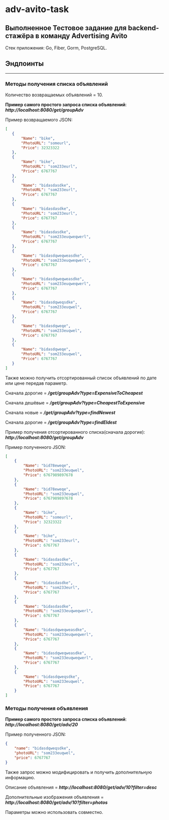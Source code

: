 # adv-avito-task

## Выполненное Тестовое задание для backend-стажёра в команду Advertising Avito

Стек приложения: Go, Fiber, Gorm, PostgreSQL. 
## Эндпоинты
____
### Методы получения списка объявлений 
Количество возвращаемых объявлений = 10. 

__Пример самого простого запроса списка объявлений__: ___http://localhost:8080/get/groupAdv___

Пример возвращаемого JSON:
 ```json
[
    {
        "Name": "bike",
        "PhotoURL": "someurl",
        "Price": 32323322
    },
    {
        "Name": "bike",
        "PhotoURL": "som233eurl",
        "Price": 6767767
    },
    {
        "Name": "bidasdasdke",
        "PhotoURL": "som233eurl",
        "Price": 6767767
    },
    {
        "Name": "bidasdasdke",
        "PhotoURL": "som233eurl",
        "Price": 6767767
    },
    {
        "Name": "bidasdasdke",
        "PhotoURL": "som233euqweqwerl",
        "Price": 6767767
    },
    {
        "Name": "bidasdqweqweasdke",
        "PhotoURL": "som233euqweqwerl",
        "Price": 6767767
    },
    {
        "Name": "bidasdqweqweasdke",
        "PhotoURL": "som233euqweqwerl",
        "Price": 6767767
    },
    {
        "Name": "bidasdqweqsdke",
        "PhotoURL": "som233euqwel",
        "Price": 6767767
    },
    {
        "Name": "bidasdqweqe",
        "PhotoURL": "som233euqwel",
        "Price": 6767767
    },
    {
        "Name": "bidasdqweqe",
        "PhotoURL": "som233euqwel",
        "Price": 6767767
    }
]
```

Также можно получить отсортированный список объявлений по дате или цене передав параметр.





Сначала дорогие = ___/get/groupAdv?type=ExpensiveToCheapest___

Сначала дешёвые = ___/get/groupAdv?type=CheapestToExpensive___

Сначала новые   = ___/get/groupAdv?type=findNewest___

Сначала дорогие = ___/get/groupAdv?type=findEldest___





Пример получения отсортированного списка(сначала дорогие): ___http://localhost:8080/get/groupAdv___

Пример полученного JSON:
```json
[
    {
        "Name": "bid78eweqe",
        "PhotoURL": "som233euqwel",
        "Price": 6767989897678
    },
    {
        "Name": "bid78eweqe",
        "PhotoURL": "som233euqwel",
        "Price": 6767989897678
    },
    {
        "Name": "bike",
        "PhotoURL": "someurl",
        "Price": 32323322
    },
    {
        "Name": "bike",
        "PhotoURL": "som233eurl",
        "Price": 6767767
    },
    {
        "Name": "bidasdasdke",
        "PhotoURL": "som233eurl",
        "Price": 6767767
    },
    {
        "Name": "bidasdasdke",
        "PhotoURL": "som233eurl",
        "Price": 6767767
    },
    {
        "Name": "bidasdasdke",
        "PhotoURL": "som233euqweqwerl",
        "Price": 6767767
    },
    {
        "Name": "bidasdqweqweasdke",
        "PhotoURL": "som233euqweqwerl",
        "Price": 6767767
    },
    {
        "Name": "bidasdqweqweasdke",
        "PhotoURL": "som233euqweqwerl",
        "Price": 6767767
    },
    {
        "Name": "bidasdqweqsdke",
        "PhotoURL": "som233euqwel",
        "Price": 6767767
    }
]
```
### Методы получения объявления 

__Пример самого простого запроса списка объявлений__: ___http://localhost:8080/get/adv/20___

Пример полученного JSON:
```json
{
    "name": "bidasdqweqsdke",
    "photoURL": "som233euqwel",
    "price": 6767767
}
```

Также запрос можно модифицировать и получить дополнительную информацию.


Описание объявления = ___http://localhost:8080/get/adv/10?filter=desc___

Дополнительные изображения объявления = ___http://localhost:8080/get/adv/10?filter=photos___


Параметры можно использовать совместно.






